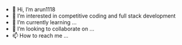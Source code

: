 - 👋 Hi, I’m arun1118
- 👀 I’m interested in competitive coding and full stack development
- 🌱 I’m currently learning ...
- 💞️ I’m looking to collaborate on ...
- 📫 How to reach me ...

<!---
arun1118/arun1118 is a ✨ special ✨ repository because its `README.md` (this file) appears on your GitHub profile.
You can click the Preview link to take a look at your changes.
--->
